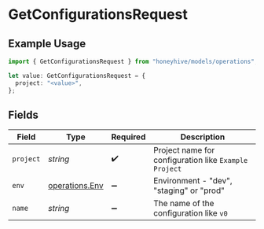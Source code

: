 # GetConfigurationsRequest

## Example Usage

```typescript
import { GetConfigurationsRequest } from "honeyhive/models/operations";

let value: GetConfigurationsRequest = {
  project: "<value>",
};
```

## Fields

| Field                                                 | Type                                                  | Required                                              | Description                                           |
| ----------------------------------------------------- | ----------------------------------------------------- | ----------------------------------------------------- | ----------------------------------------------------- |
| `project`                                             | *string*                                              | :heavy_check_mark:                                    | Project name for configuration like `Example Project` |
| `env`                                                 | [operations.Env](../../models/operations/env.md)      | :heavy_minus_sign:                                    | Environment - "dev", "staging" or "prod"              |
| `name`                                                | *string*                                              | :heavy_minus_sign:                                    | The name of the configuration like `v0`               |